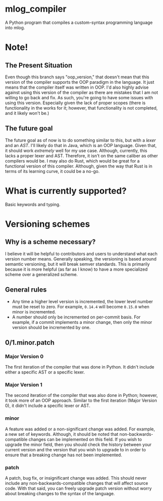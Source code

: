 # mlog_compiler
A Python program that compiles a custom-syntax programming language into mlog.

# Note!
## The Present Situation
Even though this branch says "oop_version," that doesn't mean that this version of the compiler supports the OOP
paradigm in the language. It just means that the compiler itself was written in OOP. I'd also highly advise against
using this version of the compiler as there are mistakes that I am not willing to go back and fix. As such, you're going
to have some issues with using this version. Especially given the lack of proper scopes (there is functionality in the
works for it; however, that functionality is not completed, and it likely won't be.)
## The future goal
The future goal as of now is to do something similar to this, but with a *lexer* and an *AST*. I'll likely do that in 
Java, which is an OOP language. Given that, it should work *extremely* well for my use case. Although, currently, this
lacks a proper lexer and AST. Therefore, it isn't on the same caliber as other compilers would be. I may also do Rust,
which would be great for a functional version of this compiler. Although, given the way that Rust is in terms of its
learning curve, it could be a no-go.

# What is currently supported?
Basic keywords and typing.

# Versioning schemes
## Why is a scheme necessary?
I believe it will be helpful to contributors and users to understand what each version number means. Generally speaking,
the versioning is based around semantic versioning, but it will break semver standards. This is primarily because it is
more helpful (as far as I know) to have a more specialized scheme over a generalized scheme. 

## General rules
- Any time a higher level version is incremented, the lower level number must be reset to zero. For example, `0.14.4` 
will become `0.15.0` when minor is incremented.
- A number should only be incremented on per-commit basis. For example, if a commit implements a minor change, then only
the minor version should be incremented by one. 

## 0/1.minor.patch
### Major Version 0
The first iteration of the compiler that was done in Python. It didn't include either a specific AST or a specific
lexer.
### Major Version 1
The second iteration of the compiler that was also done in Python; however, it took more of an OOP approach. Similar to
the first iteration (Major Version 0), it didn't include a specific lexer or AST.
### minor
A feature was added or a non-significant change was added. For example, a new set of keywords. Although, it should be
noted that non-backwards-compatible changes can be implemented on this field. If you wish to upgrade the minor field, then
you should check the history between your current version and the version that you wish to upgrade to in order to ensure
that a breaking change has not been implemented.

### patch
A patch, bug fix, or insignificant change was added. This should never include any non-backwards-compatible
changes that will affect source code. With that said, you can freely upgrade patch version without worry about breaking
changes to the syntax of the language.
